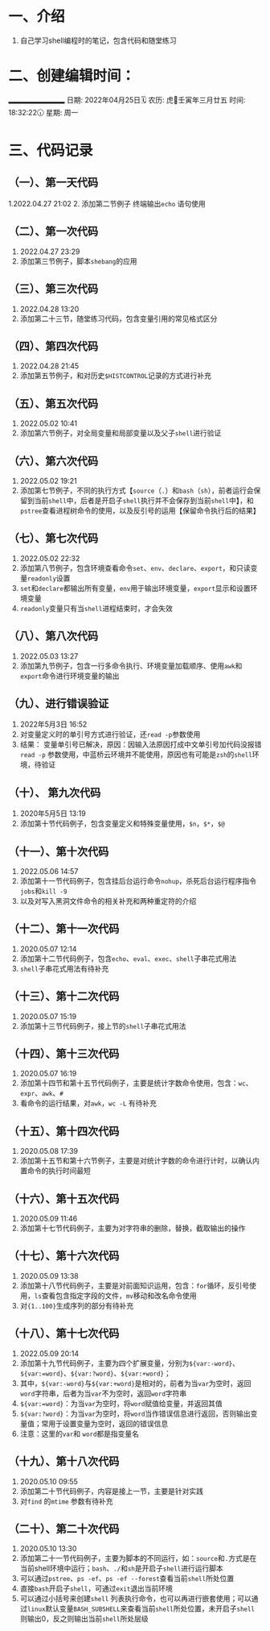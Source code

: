 # 一、介绍
1. 自己学习shell编程时的笔记，包含代码和随堂练习



# 二、创建编辑时间：
▂▂▂▂▂▂▂▂
日期: 2022年04月25日🗓️
农历: 虎🐅壬寅年三月廿五
时间: 18:32:22🕡
星期: 周一

# 三、代码记录
## （一）、第一天代码
1.2022.04.27 21:02 
2. 添加第二节例子 终端输出`echo` 语句使用

## （二）、第一次代码
1. 2022.04.27 23:29
2. 添加第三节例子，脚本`shebang`的应用

## （三）、第三次代码
1. 2022.04.28 13:20
2. 添加第二十三节，随堂练习代码，包含变量引用的常见格式区分

## （四）、第四次代码
1. 2022.04.28 21:45
2. 添加第五节例子，和对历史`$HISTCONTROL`记录的方式进行补充

## （五）、第五次代码
1. 2022.05.02 10:41
2. 添加第六节例子，对全局变量和局部变量以及父子`shell`进行验证

## （六）、第六次代码
1. 2022.05.02 19:21
2. 添加第七节例子，不同的执行方式【`source`（`.`）和`bash`（`sh`），前者运行会保留到当前`shell`中，后者是开启子`shell`执行并不会保存到当前`shell`中】，和`pstree`查看进程树命令的使用，以及反引号的运用【保留命令执行后的结果】

## （七）、第七次代码
1. 2022.05.02 22:32
2. 添加第八节例子，包含环境查看命令`set`、`env`、`declare`、`export`，和只读变量`readonly`设置
3. `set`和`declare`都输出所有变量，`env`用于输出环境变量，`export`显示和设置环境变量
4. `readonly`变量只有当`shell`进程结束时，才会失效

## （八）、第八次代码
1. 2022.05.03 13:27
2. 添加第九节例子，包含一行多命令执行、环境变量加载顺序、使用`awk`和`export`命令进行环境变量的输出

## （九）、进行错误验证
1. 2022年5月3日 16:52
2. 对变量定义时的单引号方式进行验证，还`read -p`参数使用
3. 结果：
	变量单引号已解决，原因：因输入法原因打成中文单引号加代码没报错
	`read -p` 参数使用，中蓝桥云环境并不能使用，原因也有可能是`zsh`的`shell`环境，待验证

## （十）、 第九次代码
1. 2020年5月5日 13:19
2. 添加第十节代码例子，包含变量定义和特殊变量使用，`$n`，`$*`，`$@`

## （十一）、第十次代码
1. 2022.05.06 14:57
2. 添加第十一节代码例子，包含挂后台运行命令`nohup`，杀死后台运行程序指令`jobs`和`kill -9`
3. 以及对写入黑洞文件命令的相关补充和两种重定符的介绍

## （十二）、第十一次代码
1. 2020.05.07 12:14
2. 添加第十二节代码例子，包含`echo`、`eval`、`exec`、`shell`子串花式用法
3. `shell`子串花式用法有待补充

## （十三）、第十二次代码
1. 2020.05.07 15:19
2. 添加第十三节代码例子，接上节的`shell`子串花式用法

## （十四）、第十三次代码
1. 2020.05.07 16:19
2. 添加第十四节和第十五节代码例子，主要是统计字数命令使用，包含：`wc`、`expr`、`awk`、`#`
3. 看命令的运行结果，对`awk`，`wc -L` 有待补充

## （十五）、第十四次代码
1. 2020.05.08 17:39
2. 添加第十五节和第十六节例子，主要是对统计字数的命令进行计时，以确认内置命令的执行时间最短

## （十六）、第十五次代码
1. 2020.05.09 11:46
2. 添加第十七节代码例子，主要为对字符串的删除，替换，截取输出的操作

## （十七）、第十六次代码
1. 2020.05.09 13:38
2. 添加第十八节代码例子，主要是对前面知识运用，包含：`for`循环，反引号使用，`ls`查看包含指定字段的文件，`mv`移动和改名命令使用
3. 对`{1..100}`生成序列的部分有待补充

## （十八）、第十七次代码
1. 2022.05.09 20:14
2. 添加第十九节代码例子，主要为四个扩展变量，分别为`${var:-word}`、`${var:=word}`、`${var:?word}`、`${var:+word}`；
3. 其中，`${var:-word}`与`${var:+word}`是相对的，前者为当`var`为空时，返回`word`字符串，后者为当`var`不为空时，返回`word`字符串
4. `${var:=word}`：为当`var`为空时，将`word`赋值给变量，并返回其值
5. `${var:?word}`：为当`var`为空时，将`word`当作错误信息进行返回，否则输出变量值；常用于设置变量为空时，返回的错误信息
6. 注意：这里的`var`和 `word`都是指变量名

## （十九）、第十八次代码
1. 2020.05.10 09:55
2. 添加第二十节代码例子，内容是接上一节，主要是针对实践
3. 对`find` 的`mtime` 参数有待补充

## （二十）、第二十次代码
1. 2020.05.10 13:30
2. 添加第二十一节代码例子，主要为脚本的不同运行，如：`source`和`.`方式是在当前shell环境中运行；`bash`、`./`和`sh`是开启子`shell`进行运行脚本
3. 可以通过`pstree`、`ps -ef`、`ps -ef --forest`查看当前`shell`所处位置
4. 直接`bash`开启子`shell`，可通过`exit`退出当前环境
5. 可以通过小括号来创建`shell` 列表执行命令，也可以再进行嵌套使用；可以通过`linux`默认变量`BASH_SUBSHELL`来查看当前`shell`所处位置，未开启子`shell`则输出0，反之则输出当前`shell`所处层级
